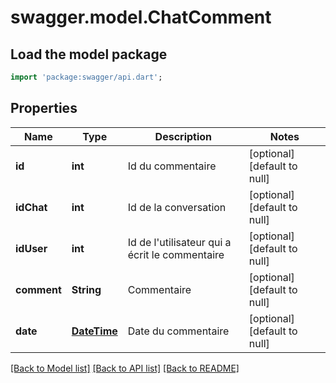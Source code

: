 # swagger.model.ChatComment

## Load the model package
```dart
import 'package:swagger/api.dart';
```

## Properties
Name | Type | Description | Notes
------------ | ------------- | ------------- | -------------
**id** | **int** | Id du commentaire | [optional] [default to null]
**idChat** | **int** | Id de la conversation | [optional] [default to null]
**idUser** | **int** | Id de l&#39;utilisateur qui a écrit le commentaire | [optional] [default to null]
**comment** | **String** | Commentaire | [optional] [default to null]
**date** | [**DateTime**](DateTime.md) | Date du commentaire | [optional] [default to null]

[[Back to Model list]](../README.md#documentation-for-models) [[Back to API list]](../README.md#documentation-for-api-endpoints) [[Back to README]](../README.md)



